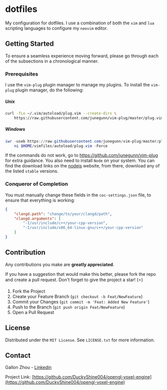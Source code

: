 # dotfiles 
My configuration for dotfiles. I use a combination of both the `vim` and `lua` scripting languages to configure my `neovim` editor. 

## Getting Started
To ensure a seamless experience moving forward, please go through each of the subsections in a chronological manner.

### Prerequisites
I use the `vim-plug` plugin manager to manage my plugins. To install the `vim-plug` plugin manager, do the following:

##### Unix
```sh
curl -fLo ~/.vim/autoload/plug.vim --create-dirs \
    https://raw.githubusercontent.com/junegunn/vim-plug/master/plug.vim
```

##### Windows
```powershell
iwr -useb https://raw.githubusercontent.com/junegunn/vim-plug/master/plug.vim |`
    ni $HOME/vimfiles/autoload/plug.vim -Force
```

If the commands do not work, go to <https://github.com/junegunn/vim-plug> for extra guidance. You also need to install `Node` on your system. You can find the download links on the [nodejs](https://nodejs.org/en/download) website, from there, download any of the listed `stable` versions.

### Conqueror of Completion
You must manually change these fields in the `coc-settings.json` file, to ensure that everything is working:
```json
{
    "clangd.path": "change/to/your/clangd/path",
    "clangd.arguments": [
        "-I/usr/include/c++/your-cpp-version",
        "-I/usr/include/x86_64-linux-gnu/c++/your-cpp-version"
    ]
}
```
## Contribution

Any contributions you make are **greatly appreciated**.

If you have a suggestion that would make this better, please fork the repo and create a pull request. Don't forget to give the project a star! (⭐)

1. Fork the Project
2. Create your Feature Branch (`git checkout -b Feat/NewFeature`)
3. Commit your Changes (`git commit -m 'Feat: Added New Feature'`)
4. Push to the Branch (`git push origin Feat/NewFeature`)
5. Open a Pull Request

## License
Distributed under the `MIT License`. See `LICENSE.txt` for more information.

## Contact
Gallon Zhou - [Linkedin](https://www.linkedin.com/in/gallon-zhou-a3739b278/)

Project Link: [https://github.com/DuckyShine004/opengl-voxel-engine](https://github.com/DuckyShine004/opengl-voxel-engine)




